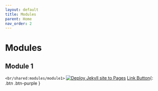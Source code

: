 ```yaml
---
layout: default
title: Modules
parent: Home
nav_order: 2
---
```


# Modules

## Module 1
`<br/shared:modules/module1>`   [![Deploy Jekyll site to Pages](https://github.com/dystro/jtd-test/actions/workflows/pages.yml/badge.svg)](https://github.com/dystro/jtd-test/actions/workflows/pages.yml)
[Link Button](http://example.com/module-1-readme.md){: .btn .btn-purple }

